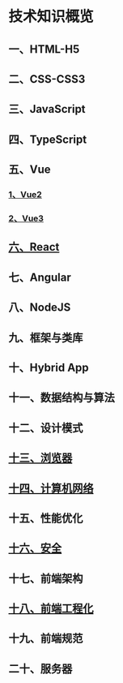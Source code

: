 # 技术知识概览

## 一、HTML-H5

## 二、CSS-CSS3

## 三、JavaScript

## 四、TypeScript

## 五、Vue

### [1、Vue2](5-1.Vue2.md)

### [2、Vue3](5-2.Vue3.md)

## [六、React](6.React.md)

## 七、Angular

## 八、NodeJS

## 九、框架与类库

## 十、Hybrid App

## 十一、数据结构与算法

## 十二、设计模式

## [十三、浏览器](13.浏览器.md)

## [十四、计算机网络](14.计算机网络.md)

## 十五、性能优化

## [十六、安全](16.安全.md)

## 十七、前端架构

## [十八、前端工程化](./18.前端工程化.md)

## 十九、前端规范

## 二十、服务器

